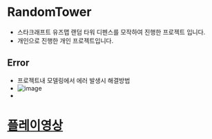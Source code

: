 # RandomTower
- 스타크래프트 유즈맵 랜덤 타워 디펜스를 모작하여 진행한 프로젝트 입니다.
- 개인으로 진행한 개인 프로젝트입니다.

## Error
- 프로젝트내 모델링에서 에러 발생시 해결방법
- ![image](https://github.com/Kim-Jae-A/RandomTower/assets/71015741/f4e50bd8-d290-46f4-be44-f943ea586f1e)
- 
 
 # [플레이영상](https://www.youtube.com/watch?v=BRtTIoDLuY8&t=1s, "플레이 영상")
